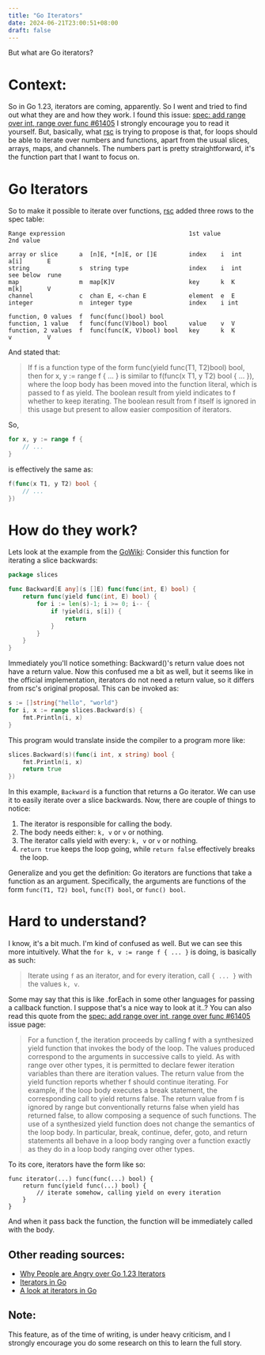 ```yaml
---
title: "Go Iterators"
date: 2024-06-21T23:00:51+08:00
draft: false
---
```


But what are Go iterators?
<!--more-->

# Context:
So in Go 1.23, iterators are coming, apparently. So I went and tried to find out what they are and how they work.
I found this issue: [spec: add range over int, range over func #61405](https://github.com/golang/go/issues/61405)
I strongly encourage you to read it yourself. But, basically, what [rsc](https://github.com/rsc) is trying to propose is that, for loops should be able to iterate over numbers and functions, apart from the usual slices, arrays, maps, and channels.
The numbers part is pretty straightforward, it's the function part that I want to focus on.

# Go Iterators
So to make it possible to iterate over functions, [rsc](https://github.com/rsc) added three rows to the spec table:
```
Range expression                                   1st value          2nd value

array or slice      a  [n]E, *[n]E, or []E         index    i  int    a[i]       E
string              s  string type                 index    i  int    see below  rune
map                 m  map[K]V                     key      k  K      m[k]       V
channel             c  chan E, <-chan E            element  e  E
integer             n  integer type                index    i int

function, 0 values  f  func(func()bool) bool
function, 1 value   f  func(func(V)bool) bool      value    v  V
function, 2 values  f  func(func(K, V)bool) bool   key      k  K      v          V
```

And stated that:
> If f is a function type of the form func(yield func(T1, T2)bool) bool, then for x, y := range f { ... } is similar to f(func(x T1, y T2) bool { ... }), where the loop body has been moved into the function literal, which is passed to f as yield. The boolean result from yield indicates to f whether to keep iterating. The boolean result from f itself is ignored in this usage but present to allow easier composition of iterators.

So,
```go
for x, y := range f {
    // ...
}
```
is effectively the same as:
```go
f(func(x T1, y T2) bool {
    // ...
})
```

# How do they work?
Lets look at the example from the [GoWiki](https://go.dev/wiki/RangefuncExperiment):
Consider this function for iterating a slice backwards:
```go
package slices

func Backward[E any](s []E) func(func(int, E) bool) {
    return func(yield func(int, E) bool) {
        for i := len(s)-1; i >= 0; i-- {
            if !yield(i, s[i]) {
                return
            }
        }
    }
}
```
Immediately you'll notice something: Backward()'s return value does not have a return value. Now this confused me a bit as well, but it seems like in the official implementation, iterators do not need a return value, so it differs from rsc's original proposal.
This can be invoked as:
```go
s := []string{"hello", "world"}
for i, x := range slices.Backward(s) {
    fmt.Println(i, x)
}
```
This program would translate inside the compiler to a program more like:
```go
slices.Backward(s)(func(i int, x string) bool {
    fmt.Println(i, x)
    return true
})
```

In this example, `Backward` is a function that returns a Go iterator. We can use it to easily iterate over a slice backwards. Now, there are couple of things to notice:
1. The iterator is responsible for calling the body.
2. The body needs either: `k, v` or `v` or nothing.
3. The iterator calls yield with every: `k, v` or `v` or nothing.
4. `return true` keeps the loop going, while `return false` effectively breaks the loop.

Generalize and you get the definition:
Go iterators are functions that take a function as an argument. Specifically, the arguments are functions of the form `func(T1, T2) bool`, `func(T) bool`, or `func() bool`.

# Hard to understand?
I know, it's a bit much. I'm kind of confused as well. But we can see this more intuitively. What the `for k, v := range f { ... }` is doing, is basically as such:
> Iterate using `f` as an iterator, and for every iteration, call `{ ... }` with the values `k, v`.

Some may say that this is like .forEach in some other languages for passing a callback function. I suppose that's a nice way to look at it..?
You can also read this quote from the [spec: add range over int, range over func #61405](https://github.com/golang/go/issues/61405) issue page:
> For a function f, the iteration proceeds by calling f with a synthesized yield function that invokes the body of the loop. The values produced correspond to the arguments in successive calls to yield. As with range over other types, it is permitted to declare fewer iteration variables than there are iteration values. The return value from the yield function reports whether f should continue iterating. For example, if the loop body executes a break statement, the corresponding call to yield returns false. The return value from f is ignored by range but conventionally returns false when yield has returned false, to allow composing a sequence of such functions. The use of a synthesized yield function does not change the semantics of the loop body. In particular, break, continue, defer, goto, and return statements all behave in a loop body ranging over a function exactly as they do in a loop body ranging over other types.

To its core, iterators have the form like so:
```
func iterator(...) func(func(...) bool) {
    return func(yield func(...) bool) {
        // iterate somehow, calling yield on every iteration
    }
}
```
And when it pass back the function, the function will be immediately called with the body.

## Other reading sources:
- [Why People are Angry over Go 1.23 Iterators](https://www.gingerbill.org/article/2024/06/17/go-iterator-design/)
- [Iterators in Go](https://bitfieldconsulting.com/posts/iterators)
- [A look at iterators in Go](https://medium.com/eureka-engineering/a-look-at-iterators-in-go-f8e86062937c)

## Note:
This feature, as of the time of writing, is under heavy criticism, and I strongly encourage you do some research on this to learn the full story.
